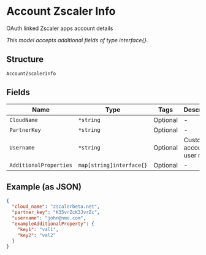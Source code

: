 
# Account Zscaler Info

OAuth linked Zscaler apps account details

*This model accepts additional fields of type interface{}.*

## Structure

`AccountZscalerInfo`

## Fields

| Name | Type | Tags | Description |
|  --- | --- | --- | --- |
| `CloudName` | `*string` | Optional | - |
| `PartnerKey` | `*string` | Optional | - |
| `Username` | `*string` | Optional | Customer account user name |
| `AdditionalProperties` | `map[string]interface{}` | Optional | - |

## Example (as JSON)

```json
{
  "cloud_name": "zscalerbeta.net",
  "partner_key": "K35vrZcK3JvrZc",
  "username": "john@nmo.com",
  "exampleAdditionalProperty": {
    "key1": "val1",
    "key2": "val2"
  }
}
```

